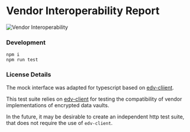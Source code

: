 # Vendor Interoperability Report

![Vendor Interoperability](https://github.com/decentralized-identity/secure-data-store/workflows/Vendor%20Interoperability/badge.svg)

### Development

```
npm i
npm run test
```

### License Details

The mock interface was adapted for typescript based on [edv-cliient](https://github.com/digitalbazaar/edv-client).

This test suite relies on [edv-client](https://github.com/digitalbazaar/edv-client) for testing the compatibility of vendor implementations of encrypted data vaults.

In the future, it may be desirable to create an independent http test suite, that does not require the use of `edv-client`.
